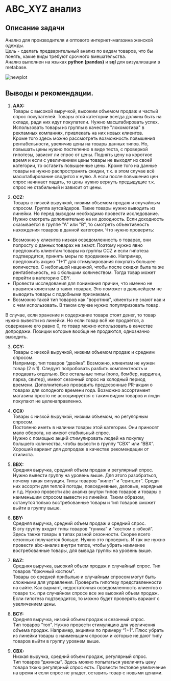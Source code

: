 # ABC_XYZ анализ 

## Описание задачи  
Анализ для производителя и оптового интернет-магазина женской одежды.   
Цель - сделать предварительный анализ по видам товаров, что бы понять, какие виды требуют срочного вмешательства.   
Анализ выполнен на языках **python (pandas)** и **sql** для визуализации в metabase.

![newplot](https://github.com/tvv2479/analytics-tb/assets/128017285/1bc373ab-1b91-4759-8f90-d46189ce51af)

## Выводы и рекомендации. 

1. **ААХ:**  
Товары с высокой выручкой, высоким объемом продаж и частый спрос покупателей. Товары этой категории всегда должны быть на складе, ради них идут покупатели.  Нужно масштабировать успех. Использовать товары из группы в качестве "локомотива" в рекламных компаниях, привлекать на них новых клиентов.  
Кроме того здесь можно рассмотреть возможность повышения рентабельности, увеличив цены на товары данных типов. Но, повышать цены нужно постепенно в виде теста, с проверкой гипотезы, зависит ли спрос от цены. Поднять цену на короткое время и если с увеличением цены товары не выходят из своей категории, то оставить повышенные цены. Кроме того на данные товары не нужно распространять скидки, т.к. в этом случае всё масштабирование сводится к нулю.
А если после повышения цен спрос начинает падать, то цены нужно вернуть предыдущие т.к. спрос не стабильный и зависит от цены.

2. **CCZ:**  
Товары с низкой выручкой, низким объемом продаж и случайным спросом. Группа аутсайдеров. Такие товары нужно выводить из линейки. Но перед выводом необходимо провести исследование. Нужно смотреть дополнительно на их доходность. Если доходность оказывается в группе "А" или "B", то смотреть объективность нахождения товаров в данной категории. Что нужно проверить:  
- Возможно у клиентов низкая осведомленность о товарах, они попросту о данных товарах не знают. Поэтому нужно явно предложить клиентам товары из группы CCZ и если гипотеза подтвердится, принять меры по продвижению. Например, предложить акцию "1+1" для стимулирования покупать большее количество. С небольшой наценкой, чтобы после скидки была та же рентабельность, но с большим количеством. Тогда товар может перейти в категорию СBY.  
- Провести исследования для понимания причин, что именно не нравится клиентам в таких товарах. Это поможет в дальнейшем не выводить товары с подобными признаками.  
- Возможно такой тип товаров как "воротник", клиенты не знают как и с чем использовать. В таком случае нужно популяризовать товар. 

В случае, если хранение и содержание товара стоят денег, то товар нужно вывести из линейки.
Но если товар всё же продаётся, а содержание его равно 0, то товар можно использовать в качестве допродажи.
Позиции которые вообще не продаются, однозначно выводить.

3. **CCY:**  
Товары с низкой выручкой, низким объемом продаж и средним спросом.   
Например,  тип товаров “двойка”. Возможно, клиентам не нужен товар (2 в 1). Следует попробовать разбить комплектность и продавать отдельно. Все остальные типы (поло, бомбер, кардиган, парка, свитер), имеют сезонный спрос на холодный период времени. Дополнительно проводить предсезонные PR-акции о товарах для холодного времени года. Возможно ассортимент магазина просто не ассоциируется с таким видом товаров и люди покупают не целенаправленно.

4. **CCX:**  
Товары  с низкой выручкой, низким объемом, но регулярным спросом.   
Постоянно иметь в наличии товары этой категории. Они приносят мало оборота, но имеют стабильный спрос.  
Нужно с помощью акций стимулировать людей на покупку большего количества, чтобы вывести в группу “CBX” или “BBX”. Хороший вариант для допродаж в качестве рекомендации от стилиста.

5. **BBX:**  
Средняя выручка, средний объем продаж и регулярный спрос.  
Нужно вывести группу на уровень выше. Для этого разобраться, почему такая ситуация. Типы товаров “жилет” и “свитшот”. Среди них ассорти для теплой погоды, повседневные, деловые, нарядные и т.д. Нужно провести abc анализ внутри типов товаров и товары с наименьшим спросом вывести из линейки. Таким образом, останутся только востребованные товары и тип товаров сможет выйти в группу выше.

6. **BBY:**  
Средняя выручка, средний объем продаж и средний спрос.  
В эту группу входят типы товаров “туника” и “костюм с юбкой”. Здесь также товары в типах разной сезонности. Скорее всего сезонных получается больше. Нужно это проверить. И так же нужно провести abc-анализ внутри типов, чтобы убрать наименее востребованные товары, для вывода группы на уровень выше.

7. **BAZ:**    
Средняя выручка, высокий объем продаж и случайный спрос. Тип товаров “брючный костюм”.  
Товары со средней прибылью и случайным спросом могут быть сложными для управления. Проверить гипотезу представленности на сайте. Как вариант, недостаточная осведомленность клиентов о товаре т.к. при случайном спросе все же высокий объем продаж. Если гипотеза подтвердится, то можно будет проверять вариант с увеличением цены.

8. **BCY:**  
Средняя выручка, низкий объем продаж и сезонный спрос.  
Тип товаров “топ”. Нужно провести стимуляцию для увеличения объема продаж. Например, акциями по примеру “1+1”. Плюс убрать из линейки товары с наименьшим спросом и которые не дают типу товаров выйти в группу уровнем выше.

9. **CBX:**    
Низкая выручка, средний объем продаж, регулярный спрос.  
Тип товаров “джинсы”. Здесь можно попытаться увеличить цену товара тюкю регулярный спрос есть. Провести тестовое увеличение на время и если спрос не упадет, оставить товар с новыми ценами.
